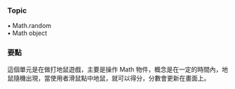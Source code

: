 ### Topic ###
• Math.random  
• Math object  

### 要點 ###
這個單元是在做打地鼠遊戲，主要是操作 Math 物件，概念是在一定的時間內，地鼠隨機出現，當使用者滑鼠點中地鼠，就可以得分，分數會更新在畫面上。
